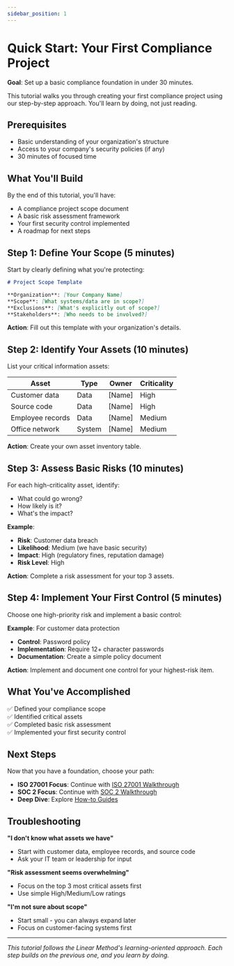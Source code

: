 ```yaml
---
sidebar_position: 1
---
```


# Quick Start: Your First Compliance Project

**Goal**: Set up a basic compliance foundation in under 30 minutes.

This tutorial walks you through creating your first compliance project using our step-by-step approach. You'll learn by doing, not just reading.

## Prerequisites

- Basic understanding of your organization's structure
- Access to your company's security policies (if any)
- 30 minutes of focused time

## What You'll Build

By the end of this tutorial, you'll have:

- A compliance project scope document
- A basic risk assessment framework
- Your first security control implemented
- A roadmap for next steps

## Step 1: Define Your Scope (5 minutes)

Start by clearly defining what you're protecting:

```markdown
# Project Scope Template

**Organization**: [Your Company Name]
**Scope**: [What systems/data are in scope?]
**Exclusions**: [What's explicitly out of scope?]
**Stakeholders**: [Who needs to be involved?]
```

**Action**: Fill out this template with your organization's details.

## Step 2: Identify Your Assets (10 minutes)

List your critical information assets:

| Asset            | Type   | Owner  | Criticality |
| ---------------- | ------ | ------ | ----------- |
| Customer data    | Data   | [Name] | High        |
| Source code      | Data   | [Name] | High        |
| Employee records | Data   | [Name] | Medium      |
| Office network   | System | [Name] | Medium      |

**Action**: Create your own asset inventory table.

## Step 3: Assess Basic Risks (10 minutes)

For each high-criticality asset, identify:

- What could go wrong?
- How likely is it?
- What's the impact?

**Example**:

- **Risk**: Customer data breach
- **Likelihood**: Medium (we have basic security)
- **Impact**: High (regulatory fines, reputation damage)
- **Risk Level**: High

**Action**: Complete a risk assessment for your top 3 assets.

## Step 4: Implement Your First Control (5 minutes)

Choose one high-priority risk and implement a basic control:

**Example**: For customer data protection

- **Control**: Password policy
- **Implementation**: Require 12+ character passwords
- **Documentation**: Create a simple policy document

**Action**: Implement and document one control for your highest-risk item.

## What You've Accomplished

✅ Defined your compliance scope  
✅ Identified critical assets  
✅ Completed basic risk assessment  
✅ Implemented your first security control

## Next Steps

Now that you have a foundation, choose your path:

- **ISO 27001 Focus**: Continue with [ISO 27001 Walkthrough](./iso27001-walkthrough.md)
- **SOC 2 Focus**: Continue with [SOC 2 Walkthrough](./soc2-walkthrough.md)
- **Deep Dive**: Explore [How-to Guides](../how-to/executive-buyin.md)

## Troubleshooting

**"I don't know what assets we have"**

- Start with customer data, employee records, and source code
- Ask your IT team or leadership for input

**"Risk assessment seems overwhelming"**

- Focus on the top 3 most critical assets first
- Use simple High/Medium/Low ratings

**"I'm not sure about scope"**

- Start small - you can always expand later
- Focus on customer-facing systems first

---

_This tutorial follows the Linear Method's learning-oriented approach. Each step builds on the previous one, and you learn by doing._
